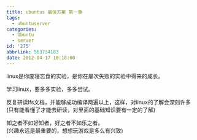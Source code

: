 ```yaml
---
title: ubuntus 最佳方案 第一章
tags:
  - ubuntuserver
categories:
  - Ubuntu
  - server
id: '275'
abbrlink: 563734183
date: 2012-04-17 10:18:00
---
```


linux是你废寝忘食的实验，是你在屡次失败的实验中得来的成长。  
  
学习linux，要多多实验，多多尝试。  
  
反复研读lfs文档，并能够成功编译两遍以上，这样，对linux的了解会深刻许多  
(只有能看懂了才能去研读，对里面的基础知识要有一定的了解)  
  
知之者不如好知者，好之者不如乐之者。  
(兴趣永远是最重要的，想想玩游戏是多么有兴致)